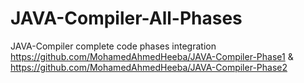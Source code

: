 # JAVA-Compiler-All-Phases
JAVA-Compiler complete code phases integration https://github.com/MohamedAhmedHeeba/JAVA-Compiler-Phase1 &amp; https://github.com/MohamedAhmedHeeba/JAVA-Compiler-Phase2
